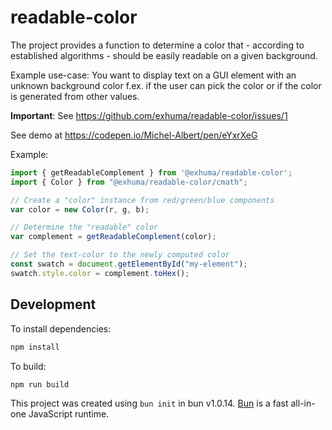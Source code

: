 # readable-color

The project provides a function to determine a color that - according to
established algorithms - should be easily readable on a given background.

Example use-case: You want to display text on a GUI element with an unknown
background color f.ex. if the user can pick the color or if the color is
generated from other values.

**Important**: See https://github.com/exhuma/readable-color/issues/1

See demo at https://codepen.io/Michel-Albert/pen/eYxrXeG

Example:

```javascript
import { getReadableComplement } from '@exhuma/readable-color';
import { Color } from "@exhuma/readable-color/cmath";

// Create a "color" instance from red/green/blue components
var color = new Color(r, g, b);

// Determine the "readable" color
var complement = getReadableComplement(color);

// Set the text-color to the newly computed color
const swatch = document.getElementById("my-element");
swatch.style.color = complement.toHex();
```

## Development

To install dependencies:

```bash
npm install
```

To build:

```bash
npm run build
```

This project was created using `bun init` in bun v1.0.14. [Bun](https://bun.sh)
is a fast all-in-one JavaScript runtime.
